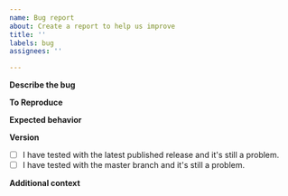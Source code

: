 ```yaml
---
name: Bug report
about: Create a report to help us improve
title: ''
labels: bug
assignees: ''

---
```


**Describe the bug**
<!-- A clear and concise description of what the bug is. -->

**To Reproduce**
<!-- Steps to reproduce the behavior -->

**Expected behavior**
<!-- A clear and concise description of what you expected to happen. -->

**Version**
<!-- Version of django-oauth-toolkit -->

<!-- Have you tested with the latest version and/or master branch? -->
<!-- Replace '[ ]' with '[x]' to indicate that. -->
- [ ] I have tested with the latest published release and it's still a problem.
- [ ] I have tested with the master branch and it's still a problem.

**Additional context**
<!-- Add any other context about the problem here. -->

